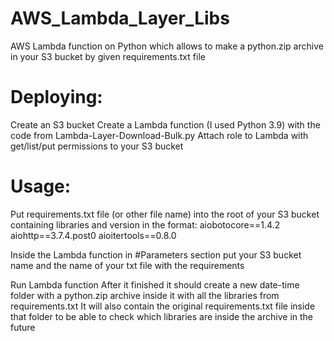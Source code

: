 # AWS_Lambda_Layer_Libs
AWS Lambda function on Python which allows to make a python.zip archive in your S3 bucket by given requirements.txt file

# Deploying:
Create an S3 bucket
Create a Lambda function (I used Python 3.9) with the code from Lambda-Layer-Download-Bulk.py
Attach role to Lambda with get/list/put permissions to your S3 bucket

# Usage:

Put requirements.txt file (or other file name) into the root of your S3 bucket containing libraries and version in the format:
aiobotocore==1.4.2
aiohttp==3.7.4.post0
aioitertools==0.8.0

Inside the Lambda function in #Parameters section put your S3 bucket name and the name of your txt file with the requirements

Run Lambda function
After it finished it should create a new date-time folder with a python.zip archive inside it with all the libraries from requirements.txt
It will also contain the original requirements.txt file inside that folder to be able to check which libraries are inside the archive in the future